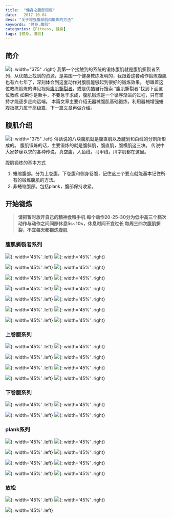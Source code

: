 ```yaml
---
title:  "健身之腹部锻炼"
date:   2017-10-04
desc: "关于增强腹部肌肉锻炼的方法"
keywords: "健身,腹肌"
categories: [Fitness, 健身]
tags: [健身, 腹肌]
---
```


## 简介

![](/assets/img/sport/fitness/20171004/20171004161640005.jpeg){: width="375" .right}
我第一个接触到的系统的锻炼腹肌就是腹肌撕裂者系列，从优酷上找到的资源，是美国一个健身教练发明的，我跟着这套动作锻炼腹肌也有六七年了，深刻体会到这套动作对腹肌能够起到很好的锻炼效果。
想跟着这位教练锻炼的详见视频[腹肌撕裂者](http://v.youku.com/v_show/id_XMzg4ODIyMDEy.html?spm=a2h0k.8191407.0.0&from=s1.8-1-1.2&f=22157223)，或是优酷自行搜索 “腹肌撕裂者”找到下面这位教练
如果你是新手，不要急于求成，腹肌锻炼是一个循序渐进的过程，只有坚持才能逐步走向远端。
本篇文章主要介绍无器械腹肌基础锻炼，利用器械增强蜷腹抵抗力属于高级篇，下一篇文章再做介绍。


## 腹肌介绍
![](/assets/img/sport/fitness/20171004/20171004162001815.jpeg){: width="375" .left}
俗话说的八块腹肌就是腹直肌以及腱划和白线的分割所形成的。
腹肌锻炼的话，主要锻炼的就是腹斜肌，腹直肌，腹横肌这三块。
传说中大家梦寐以求的各种传说，真空腹，人鱼线，马甲线，川字肌都在这里。

腹肌锻炼的基本方式
1. 蜷缩腹部。分为上卷腹，下卷腹和侧身卷腹，记住这三个要点就能基本记住所有的锻炼腹肌的方法。
2. 非蜷缩腹部。包括plank，腹部保持收紧。


## 开始锻炼

> **请把暂时放开自己的精神食粮手机**
**每个动作20-25-30分为低中高三个档次**
**动作与动作之间间隙休息5s~10s，休息时间不宜过长**
**每周三四次腹肌撕裂，不宜每天都锻炼腹肌**

### 腹肌撕裂者系列
![](/assets/img/sport/fitness/20171004/20171004164002816.gif){: width='45%' .left}
![](/assets/img/sport/fitness/20171004/20171004164034138.gif){: width='45%' .right}

![](/assets/img/sport/fitness/20171004/20171004164138242.gif){: width='45%' .left}
![](/assets/img/sport/fitness/20171004/20171004164207426.gif){: width='45%' .right}

![](/assets/img/sport/fitness/20171004/20171004164221433.gif){: width='45%' .left}
![](/assets/img/sport/fitness/20171004/20171004164243359.gif){: width='45%' .right}

![](/assets/img/sport/fitness/20171004/20171004164310094.gif){: width='45%' .left}
![](/assets/img/sport/fitness/20171004/20171004164340190.gif){: width='45%' .right}

![](/assets/img/sport/fitness/20171004/20171004164357344.gif){: width='45%' .left}
![](/assets/img/sport/fitness/20171004/20171004164423877.gif){: width='45%' .right}

![](/assets/img/sport/fitness/20171004/20171004164440572.gif){: width='45%' .left}
![](/assets/img/sport/fitness/20171004/20171004164502950.gif){: width='45%' .right}

![](/assets/img/sport/fitness/20171004/20171004164525705.gif){: width='45%' .left}
![](/assets/img/sport/fitness/20171004/20171004164543393.gif){: width='45%' .right}
### 上卷腹系列
![](/assets/img/sport/fitness/20171004/20171004165549700.gif){: width='45%' .left}
![](/assets/img/sport/fitness/20171004/20171004165614484.gif){: width='45%' .right}

![](/assets/img/sport/fitness/20171004/20171004165634270.gif){: width='45%' .left}
![](/assets/img/sport/fitness/20171004/20171004165648411.gif){: width='45%' .right}

![](/assets/img/sport/fitness/20171004/20171004165701697.gif){: width='45%' .left}
![](/assets/img/sport/fitness/20171004/20171004165712151.gif){: width='45%' .right}

![](/assets/img/sport/fitness/20171004/20171004165721896.gif){: width='45%' .left}
![](/assets/img/sport/fitness/20171004/20171004165730108.gif){: width='45%' .right}
### 下卷腹系列
![](/assets/img/sport/fitness/20171004/20171004165739206.gif){: width='45%' .left}
![](/assets/img/sport/fitness/20171004/20171004165759882.gif){: width='45%' .right}

![](/assets/img/sport/fitness/20171004/20171004165810662.gif){: width='45%' .left}
![](/assets/img/sport/fitness/20171004/20171004165827075.gif){: width='45%' .right}
### plank系列
![](/assets/img/sport/fitness/20171004/20171004165154880.gif){: width='45%' .left}
![](/assets/img/sport/fitness/20171004/20171004165213405.gif){: width='45%' .right}

![](/assets/img/sport/fitness/20171004/20171004165251389.gif){: width='45%' .left}
![](/assets/img/sport/fitness/20171004/20171004165419253.gif){: width='45%' .right}

![](/assets/img/sport/fitness/20171004/20171004165436449.gif){: width='45%' .left}
![](/assets/img/sport/fitness/20171004/20171004165451155.gif){: width='45%' .right}

![](/assets/img/sport/fitness/20171004/20171004165509811.gif){: width='45%' .left}
![](/assets/img/sport/fitness/20171004/20171004165532201.gif){: width='45%' .right}
### 放松
![](/assets/img/sport/fitness/20171004/20171004164614792.gif){: width='45%' .left}
![](/assets/img/sport/fitness/20171004/20171004164626873.gif){: width='45%' .right}

![](/assets/img/sport/fitness/20171004/20171004165230978.gif){: width='45%' .left}
